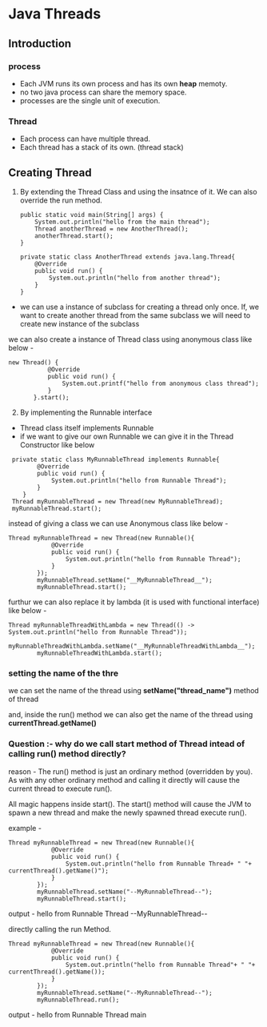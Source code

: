 # Java Threads
## Introduction
### process
- Each JVM runs its own process and has its own **heap** memoty.
- no two java process can share the memory space.
- processes are the single unit of execution.

### Thread
- Each process can have multiple thread.
- Each thread has a stack of its own. (thread stack)

## Creating Thread

1. By extending the Thread Class and using the insatnce of it. We can also override the run method. 
	
	```
	public static void main(String[] args) {
        System.out.println("hello from the main thread");
        Thread anotherThread = new AnotherThread();
        anotherThread.start();
    }

    private static class AnotherThread extends java.lang.Thread{
        @Override
        public void run() {
            System.out.println("hello from another thread");
        }
    }
    ```

 * we can use a instance of subclass for creating a thread only once. If, we want to create another thread from the same subclass we will need to create new instance of the subclass
 
 we can also create a instance of Thread class using anonymous class
 like below - 
 
 ```
 new Thread() {
            @Override
            public void run() {
                System.out.printf("hello from anonymous class thread");
            }
        }.start();
   ```

2. By implementing the Runnable interface
 * Thread class itself implements Runnable
 * if we want to give our own Runnable we can give it in the Thread Constructor like below

```
 private static class MyRunnableThread implements Runnable{
        @Override
        public void run() {
            System.out.println("hello from Runnable Thread");
        }
    }
 Thread myRunnableThread = new Thread(new MyRunnableThread);
 myRunnableThread.start();
```
instead of giving a class we can use
Anonymous class like below -  

```
Thread myRunnableThread = new Thread(new Runnable(){
            @Override
            public void run() {
                System.out.println("hello from Runnable Thread");
            }
        });
        myRunnableThread.setName("__MyRunnableThread__");
        myRunnableThread.start();
```
furthur we can also replace it by 
lambda (it is used with functional interface) like below - 

```
Thread myRunnableThreadWithLambda = new Thread(() -> System.out.println("hello from Runnable Thread"));
        myRunnableThreadWithLambda.setName("__MyRunnableThreadWithLambda__");
        myRunnableThreadWithLambda.start();
```

### setting the name of the thre
we can set the name of the thread using 
**setName("thread_name")** method of thread

and, inside the run() method we can also get the name of the thread using 
**currentThread.getName()**

### Question :- why do we call start method of Thread intead of calling run() method directly?

reason - The run() method is just an ordinary method (overridden by you). As with any other ordinary method and calling it directly will cause the current thread to execute run().

All magic happens inside start(). The start() method will cause the JVM to spawn a new thread and make the newly spawned thread execute run().

example - 

```
Thread myRunnableThread = new Thread(new Runnable(){
            @Override
            public void run() {
                System.out.println("hello from Runnable Thread+ " "+ currentThread().getName()");
            }
        });
        myRunnableThread.setName("--MyRunnableThread--");
        myRunnableThread.start();
```
output - hello from Runnable Thread --MyRunnableThread--

directly calling the run Method.

```
Thread myRunnableThread = new Thread(new Runnable(){
            @Override
            public void run() {
                System.out.println("hello from Runnable Thread"+ " "+ currentThread().getName());
            }
        });
        myRunnableThread.setName("--MyRunnableThread--");
        myRunnableThread.run();
```
output - hello from Runnable Thread main        